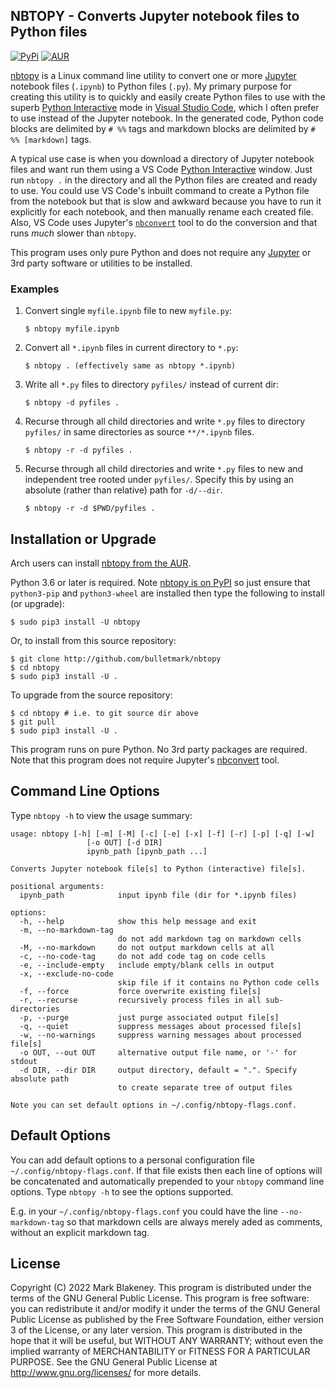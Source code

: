 ## NBTOPY - Converts Jupyter notebook files to Python files
[![PyPi](https://img.shields.io/pypi/v/nbtopy)](https://pypi.org/project/nbtopy/)
[![AUR](https://img.shields.io/aur/version/nbtopy)](https://aur.archlinux.org/packages/nbtopy/)

[nbtopy](http://github.com/bulletmark/nbtopy) is a Linux command line
utility to convert one or more [Jupyter](https://jupyter.org/) notebook
files (`.ipynb`) to Python files (`.py`). My primary purpose for
creating this utility is to quickly and easily create Python files to
use with the superb [Python
Interactive](https://code.visualstudio.com/docs/python/jupyter-support-py)
mode in [Visual Studio Code](https://code.visualstudio.com/), which I
often prefer to use instead of the Jupyter notebook. In the generated
code, Python code blocks are delimited by `# %%` tags and markdown
blocks are delimited by `# %% [markdown]` tags.

A typical use case is when you download a directory of Jupyter notebook
files and want run them using a VS Code [Python
Interactive](https://code.visualstudio.com/docs/python/jupyter-support-py)
window. Just run `nbtopy .` in the directory and all the Python files
are created and ready to use. You could use VS Code's inbuilt command to
create a Python file from the notebook but that is slow and awkward
because you have to run it explicitly for each notebook, and then
manually rename each created file. Also, VS Code uses Jupyter's
[`nbconvert`](https://nbconvert.readthedocs.io/) tool to do the
conversion and that runs *much* slower than `nbtopy`.

This program uses only pure Python and does not require any
[Jupyter](https://jupyter.org/) or 3rd party software or utilities to be
installed.

### Examples

1. Convert single `myfile.ipynb` file to new `myfile.py`:

    ```
    $ nbtopy myfile.ipynb
    ```

2. Convert all `*.ipynb` files in current directory to `*.py`:

    ```
    $ nbtopy . (effectively same as nbtopy *.ipynb)
    ```

3. Write all `*.py` files to directory `pyfiles/` instead of current dir:

    ```
    $ nbtopy -d pyfiles .
    ```

4. Recurse through all child directories and write `*.py` files to
   directory `pyfiles/` in same directories as source `**/*.ipynb`
   files.

    ```
    $ nbtopy -r -d pyfiles .
    ```

5. Recurse through all child directories and write `*.py` files to new
   and independent tree rooted under `pyfiles/`. Specify this by using
   an absolute (rather than relative) path for `-d/--dir`.

    ```
    $ nbtopy -r -d $PWD/pyfiles .
    ```

## Installation or Upgrade

Arch users can install [nbtopy from the AUR](https://aur.archlinux.org/packages/nbtopy/).

Python 3.6 or later is required. Note [nbtopy is on
PyPI](https://pypi.org/project/nbtopy/) so just ensure that
`python3-pip` and `python3-wheel` are installed then type the following
to install (or upgrade):

```
$ sudo pip3 install -U nbtopy
```

Or, to install from this source repository:

```
$ git clone http://github.com/bulletmark/nbtopy
$ cd nbtopy
$ sudo pip3 install -U .
```

To upgrade from the source repository:

```
$ cd nbtopy # i.e. to git source dir above
$ git pull
$ sudo pip3 install -U .
```

This program runs on pure Python. No 3rd party packages are required.
Note that this program does not require Jupyter's
[nbconvert](https://nbconvert.readthedocs.io/) tool.

## Command Line Options

Type `nbtopy -h` to view the usage summary:

```
usage: nbtopy [-h] [-m] [-M] [-c] [-e] [-x] [-f] [-r] [-p] [-q] [-w]
                 [-o OUT] [-d DIR]
                 ipynb_path [ipynb_path ...]

Converts Jupyter notebook file[s] to Python (interactive) file[s].

positional arguments:
  ipynb_path            input ipynb file (dir for *.ipynb files)

options:
  -h, --help            show this help message and exit
  -m, --no-markdown-tag
                        do not add markdown tag on markdown cells
  -M, --no-markdown     do not output markdown cells at all
  -c, --no-code-tag     do not add code tag on code cells
  -e, --include-empty   include empty/blank cells in output
  -x, --exclude-no-code
                        skip file if it contains no Python code cells
  -f, --force           force overwrite existing file[s]
  -r, --recurse         recursively process files in all sub-directories
  -p, --purge           just purge associated output file[s]
  -q, --quiet           suppress messages about processed file[s]
  -w, --no-warnings     suppress warning messages about processed file[s]
  -o OUT, --out OUT     alternative output file name, or '-' for stdout
  -d DIR, --dir DIR     output directory, default = ".". Specify absolute path
                        to create separate tree of output files

Note you can set default options in ~/.config/nbtopy-flags.conf.
```

## Default Options

You can add default options to a personal configuration file
`~/.config/nbtopy-flags.conf`. If that file exists then each line of
options will be concatenated and automatically prepended to your
`nbtopy` command line options. Type `nbtopy -h` to see the options
supported.

E.g. in your `~/.config/nbtopy-flags.conf` you could have the line
`--no-markdown-tag` so that markdown cells are always merely aded as
comments, without an explicit markdown tag.

## License

Copyright (C) 2022 Mark Blakeney. This program is distributed under the
terms of the GNU General Public License. This program is free software:
you can redistribute it and/or modify it under the terms of the GNU
General Public License as published by the Free Software Foundation,
either version 3 of the License, or any later version. This program is
distributed in the hope that it will be useful, but WITHOUT ANY
WARRANTY; without even the implied warranty of MERCHANTABILITY or
FITNESS FOR A PARTICULAR PURPOSE. See the GNU General Public License at
<http://www.gnu.org/licenses/> for more details.

<!-- vim: se ai syn=markdown: -->
